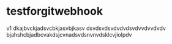 # testforgitwebhook
v1
dkajbvckjadsvcbkjasvbjkasv
dsvdsvdsvdvdvdsvdvvdvvdvdv
bjahshcbjadbcvakdsjcvnadsvdsnvnvdsklcvjiolpdv
